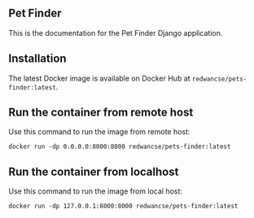 ## Pet Finder
This is the documentation for the Pet Finder Django application. 

## Installation
The latest Docker image is available on Docker Hub at `redwancse/pets-finder:latest`.

## Run the container from remote host
Use this command to run the image from remote host:
```shell
docker run -dp 0.0.0.0:8000:8000 redwancse/pets-finder:latest
```

## Run the container from localhost
Use this command to run the image from local host:
```shell
docker run -dp 127.0.0.1:8000:8000 redwancse/pets-finder:latest
```
